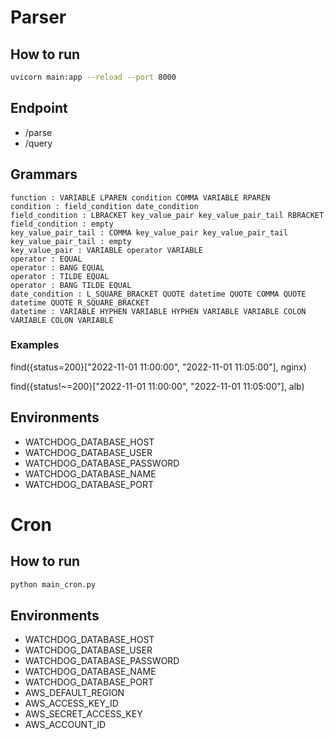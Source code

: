 # Parser

## How to run

```bash
uvicorn main:app --reload --port 8000
```

## Endpoint

- /parse
- /query

## Grammars

```
function : VARIABLE LPAREN condition COMMA VARIABLE RPAREN
condition : field_condition date_condition
field_condition : LBRACKET key_value_pair key_value_pair_tail RBRACKET
field_condition : empty
key_value_pair_tail : COMMA key_value_pair key_value_pair_tail
key_value_pair_tail : empty
key_value_pair : VARIABLE operator VARIABLE
operator : EQUAL
operator : BANG EQUAL
operator : TILDE EQUAL
operator : BANG TILDE EQUAL
date_condition : L_SQUARE_BRACKET QUOTE datetime QUOTE COMMA QUOTE datetime QUOTE R_SQUARE_BRACKET 
datetime : VARIABLE HYPHEN VARIABLE HYPHEN VARIABLE VARIABLE COLON VARIABLE COLON VARIABLE
```

### Examples

find({status=200}["2022-11-01 11:00:00", "2022-11-01 11:05:00"], nginx)

find({status!~=200}["2022-11-01 11:00:00", "2022-11-01 11:05:00"], alb)


## Environments

- WATCHDOG_DATABASE_HOST
- WATCHDOG_DATABASE_USER
- WATCHDOG_DATABASE_PASSWORD
- WATCHDOG_DATABASE_NAME
- WATCHDOG_DATABASE_PORT

# Cron

## How to run

```bash
python main_cron.py
```

## Environments

- WATCHDOG_DATABASE_HOST
- WATCHDOG_DATABASE_USER
- WATCHDOG_DATABASE_PASSWORD
- WATCHDOG_DATABASE_NAME
- WATCHDOG_DATABASE_PORT
- AWS_DEFAULT_REGION
- AWS_ACCESS_KEY_ID
- AWS_SECRET_ACCESS_KEY
- AWS_ACCOUNT_ID